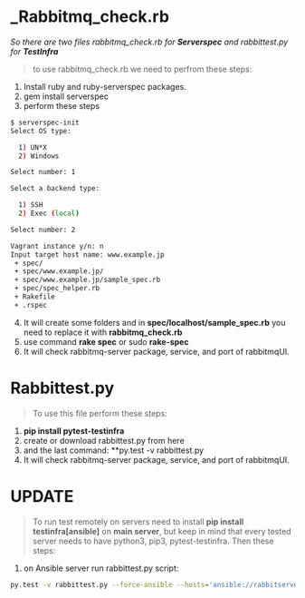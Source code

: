# _Rabbitmq_check.rb
_So there are two files rabbitmq_check.rb for **Serverspec** 
and rabbittest.py for **TestInfra**_

> to use rabbitmq_check.rb we need to perfrom these steps:
1. Install ruby and ruby-serverspec packages.
2. gem install serverspec
3. perform these steps
```bash
$ serverspec-init
Select OS type:

  1) UN*X
  2) Windows

Select number: 1

Select a backend type:

  1) SSH
  2) Exec (local)

Select number: 2   

Vagrant instance y/n: n
Input target host name: www.example.jp
 + spec/
 + spec/www.example.jp/
 + spec/www.example.jp/sample_spec.rb
 + spec/spec_helper.rb
 + Rakefile
 + .rspec
```
4. It will create some folders and in **spec/localhost/sample_spec.rb** you need to replace it with **rabbitmq_check.rb**
5. use command **rake spec** or sudo **rake-spec**
6. It will check rabbitmq-server package, service, and port of rabbitmqUI.

# Rabbittest.py
> To use this file perform these steps:
1. **pip install pytest-testinfra**
2. create or download rabbittest.py from here
3. and the last command: **py.test -v rabbittest.py
4. It will check rabbitmq-server package, service, and port of rabbitmqUI.

# UPDATE
> To run test remotely on servers need to install **pip install testinfra[ansible]** on **main server**, but keep in mind that every tested server
> needs to have python3, pip3, pytest-testinfra. Then these steps:
1. on Ansible server run rabbittest.py script: 
```bash 
py.test -v rabbittest.py --force-ansible --hosts='ansible://rabbitservers'  ###instead of 'rabbitservers' write your own [rabbitgroup] from /etc/ansible/hosts
```

